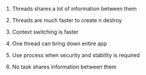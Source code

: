 1. Threads shares a lot of information between them
2. Threads are much faster to create n destroy
3. Context switching is faster
4. One thread can bring down entire app

1. Use process when security and stability is required
2. No task shares information between them
